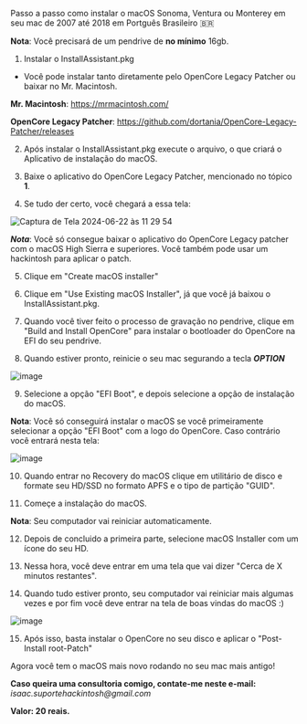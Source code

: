 Passo a passo como instalar o macOS Sonoma, Ventura ou Monterey em seu mac de 2007 até 2018 em Portguês Brasileiro 🇧🇷

**Nota**: Você precisará de um pendrive de **no mínimo** 16gb.

1. Instalar o InstallAssistant.pkg

- Você pode instalar tanto diretamente pelo OpenCore Legacy Patcher ou baixar no Mr. Macintosh.

**Mr. Macintosh**: https://mrmacintosh.com/

**OpenCore Legacy Patcher**: https://github.com/dortania/OpenCore-Legacy-Patcher/releases

2. Após instalar o InstallAssistant.pkg execute o arquivo, o que criará o Aplicativo de instalação do macOS.
   
3. Baixe o aplicativo do OpenCore Legacy Patcher, mencionado no tópico **1**.

4. Se tudo der certo, você chegará a essa tela:

![Captura de Tela 2024-06-22 às 11 29 54](https://github.com/isaacsuportehackintosh/Guia-OCLP/assets/173524336/a37e8f41-d335-4ae7-964c-56eb3eac8577)

**_Nota_**: Você só consegue baixar o aplicativo do OpenCore Legacy patcher com o macOS High Sierra e superiores. Você também pode usar um hackintosh para aplicar o patch.

5. Clique em "Create macOS installer"

6. Clique em "Use Existing macOS Installer", já que você já baixou o InstallAssistant.pkg.

7. Quando você tiver feito o processo de gravação no pendrive, clique em "Build and Install OpenCore" para instalar o bootloader do OpenCore na EFI do seu pendrive.

8. Quando estiver pronto, reinicie o seu mac segurando a tecla **_OPTION_**

![image](https://github.com/isaacsuportehackintosh/Guia-OCLP/assets/173524336/a3f1df81-879b-4002-80ae-d608a36fb08b)

9. Selecione a opção "EFI Boot", e depois selecione a opção de instalação do macOS.

**Nota**: Você só conseguirá instalar o macOS se você primeiramente selecionar a opção "EFI Boot" com a logo do OpenCore. Caso contrário você entrará nesta tela:

![image](https://github.com/isaacsuportehackintosh/Guia-OCLP/assets/173524336/707d4285-6906-4bfd-a789-d27da5908869)

10. Quando entrar no Recovery do macOS clique em utilitário de disco e formate seu HD/SSD no formato APFS e o tipo de partição "GUID".

11. Começe a instalação do macOS.

**Nota**: Seu computador vai reiniciar automaticamente.

12. Depois de concluido a primeira parte, selecione macOS Installer com um ícone do seu HD.

13. Nessa hora, você deve entrar em uma tela que vai dizer "Cerca de X minutos restantes".

14. Quando tudo estiver pronto, seu computador vai reiniciar mais algumas vezes e por fim você deve entrar na tela de boas vindas do macOS :)

![image](https://github.com/isaacsuportehackintosh/Guia-OCLP/assets/173524336/9892002d-1235-4c34-b245-9f03ef3d7a89)

15. Após isso, basta instalar o OpenCore no seu disco e aplicar o "Post-Install root-Patch"

Agora você tem o macOS mais novo rodando no seu mac mais antigo!

**Caso queira uma consultoria comigo, contate-me neste e-mail:**
_isaac.suportehackintosh@gmail.com_

**Valor: 20 reais.**
